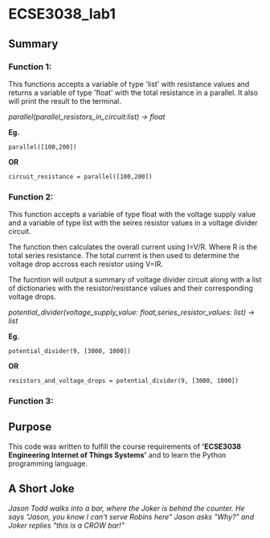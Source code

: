 # ECSE3038_lab1 

 ## Summary

### Function 1: 

This functions accepts a variable of type 'list' with resistance values and returns a variable of type 'float' with the total resistance in a parallel. It also will print the result to the terminal. 

   *parallel(parallel_resistors_in_circuit:list) -> float*

**Eg.**  

    parallel([100,200])  
         
**OR** 

    circuit_resistance = parallel([100,200])

### Function 2: 

This function accepts a variable of type float with the voltage supply value and a variable of 
type list with the seires resistor values in a voltage divider circuit. 

The function then calculates the overall current using I=V/R. 
Where R is the total series resistance. The total current is then used to determine 
the voltage drop accross each resistor using V=IR. 

The fucntion will output a summary of voltage divider circuit  along with a list of dictionaries with 
the resistor/resistance values and their corresponding voltage drops. 

   *potential_divider(voltage_supply_value: float,series_resistor_values: list) -> list*

**Eg.**  

    potential_divider(9, [3000, 1000])  
         
**OR** 

    resistors_and_voltage_drops = potential_divider(9, [3000, 1000])

### Function 3: 


## Purpose 

This code was written to fulfill the course requirements of **'ECSE3038 Engineering Internet of Things Systems'** and to learn the Python programming language.  

## A Short Joke 

*Jason Todd walks into a bar, where the Joker is behind the counter. 
He says "Jason, you know I can't serve Robins here"
Jason asks "Why?" 
and Joker replies "this is a CROW bar!"*





